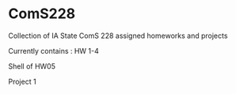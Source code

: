 # ComS228
Collection of IA State ComS 228 assigned homeworks and projects

Currently contains :
HW 1-4

Shell of HW05

Project 1

